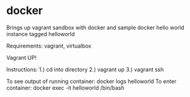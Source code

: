 # docker
Brings up vagrant sandbox with docker and sample docker hello world instance tagged helloworld

Requirements: vagrant, virtualbox

Vagrant UP!

Instructions:
1.) cd into directory
2.) vagrant up
3.) vagrant ssh

To see output of running container:
docker logs helloworld
To enter container:
docker exec -it helloworld /bin/bash
